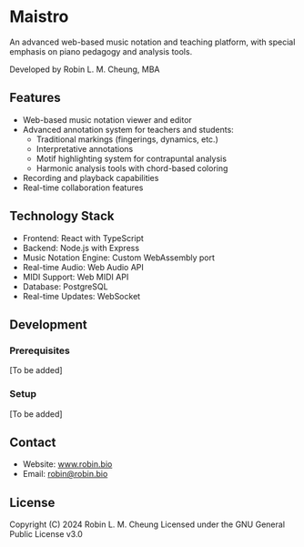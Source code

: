 # Maistro

An advanced web-based music notation and teaching platform, with special emphasis on piano pedagogy and analysis tools.

Developed by Robin L. M. Cheung, MBA

## Features

- Web-based music notation viewer and editor
- Advanced annotation system for teachers and students:
  - Traditional markings (fingerings, dynamics, etc.)
  - Interpretative annotations
  - Motif highlighting system for contrapuntal analysis
  - Harmonic analysis tools with chord-based coloring
- Recording and playback capabilities
- Real-time collaboration features

## Technology Stack

- Frontend: React with TypeScript
- Backend: Node.js with Express
- Music Notation Engine: Custom WebAssembly port
- Real-time Audio: Web Audio API
- MIDI Support: Web MIDI API
- Database: PostgreSQL
- Real-time Updates: WebSocket

## Development

### Prerequisites

[To be added]

### Setup

[To be added]

## Contact

- Website: www.robin.bio
- Email: robin@robin.bio

## License

Copyright (C) 2024 Robin L. M. Cheung
Licensed under the GNU General Public License v3.0
